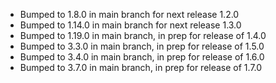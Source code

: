 - Bumped to 1.8.0 in main branch for next release 1.2.0
- Bumped to 1.14.0 in main branch for next release 1.3.0
- Bumped to 1.19.0 in main branch, in prep for release of 1.4.0
- Bumped to 3.3.0 in main branch, in prep for release of 1.5.0
- Bumped to 3.4.0 in main branch, in prep for release of 1.6.0
- Bumped to 3.7.0 in main branch, in prep for release of 1.7.0
